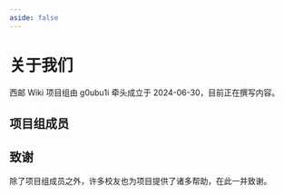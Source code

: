 ```yaml
---
aside: false
---
```


<script setup>
    import memberData from '/.vitepress/components/memberData.js'
    import MemberList from '/.vitepress/components/MemberList.vue'
</script>

# 关于我们

西邮 Wiki 项目组由 g0ubu1i 牵头成立于 2024-06-30，目前正在撰写内容。

## 项目组成员

<MemberList :members="memberData" />

## 致谢

除了项目组成员之外，许多校友也为项目提供了诸多帮助，在此一并致谢。
